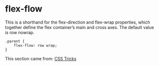 # flex-flow
This is a shorthand for the flex-direction and flex-wrap properties, which together define the flex container’s main and cross axes. The default value is row nowrap.

```
.parent {
    flex-flow: row wrap;
}
```

This section came from: [CSS Tricks](https://css-tricks.com/snippets/css/a-guide-to-flexbox/)